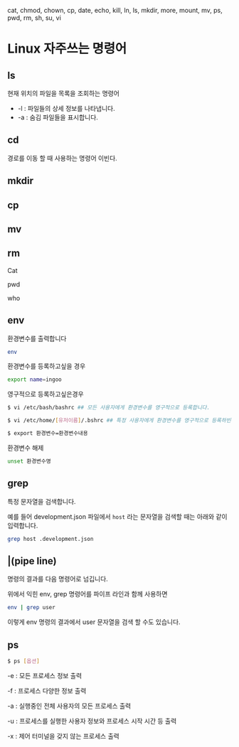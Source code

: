 cat, chmod, chown, cp, date, echo, kill, ln, ls, mkdir, more, mount, mv, ps, pwd, rm, sh, su, vi



# Linux 자주쓰는 명령어



## ls

현재 위치의 파일을 목록을 조회하는 명령어



- -l : 파일들의 상세 정보를 나타냅니다.
- -a : 숨김 파일들을 표시합니다.





## cd

경로를 이동 할 때 사용하는 명령어 이빈다.





## mkdir





## cp





## mv



## rm







Cat 





pwd





who



## env



환경변수를 출력합니다

```sh
env
```







환경변수를 등록하고싶을 경우 

```sh
export name=ingoo
```



영구적으로 등록하고싶은경우

```sh
$ vi /etc/bash/bashrc ## 모든 사용자에게 환경변수를 영구적으로 등록합니다.

$ vi /etc/home/[유저이름]/.bshrc ## 특정 사용자에게 환경변수를 영구적으로 등록하빈다.
```



```sh
$ export 환경변수=환경변수내용
```







환경변수 해제

```sh
unset 환경변수명
```







## grep



특정 문자열을 검색합니다.



예를 들어 development.json 파일에서 `host` 라는 문자열을 검색할 때는 아래와 같이 입력합니다.

```sh
grep host .development.json
```





## |(pipe line)



명령의 결과를 다음 명령어로 넘깁니다.



위에서 익힌 env, grep 명령어를 파이프 라인과 함께 사용하면

```sh
env | grep user
```



이렇게 env 명령의 결과에서 user 문자열을 검색 할 수도 있습니다.





## ps



```sh
$ ps [옵션]
```



-e : 모든 프로세스 정보 출력

-f : 프로세스 다양한 정보 출력

-a : 실행중인 전체 사용자의 모든 프로세스 출력

-u : 프로세스를 실행한 사용자 정보와 프로세스 시작 시간 등 출력

-x : 제어 터미널을 갖지 않는 프로세스 출력





## 

